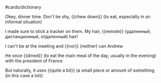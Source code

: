 #cards/dictionary 

Okey, dinner time. Don't be shy, {{chew down}} (to eat, especially in an informal situation) <!--SR:!2024-02-22,34,250-->  

I made sure to stick a tracker on them. My hair, {{remote}} (удаленный, дистанционный, отдаленный) hair! <!--SR:!2024-03-15,42,290-->

I can't be at the meeting and {{nor}} (neither) can Andrew  

He once {{dined}}  (to eat the main meal of the day, usually in the evening) with the president of France  

But naturally, it uses {{quite a bit}} (a small piece or amount of something (in this case a lot))  